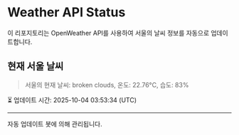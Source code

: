 
# Weather API Status

이 리포지토리는 OpenWeather API를 사용하여 서울의 날씨 정보를 자동으로 업데이트합니다.

## 현재 서울 날씨
> 서울의 현재 날씨: broken clouds, 온도: 22.76°C, 습도: 83%

⏳ 업데이트 시간: 2025-10-04 03:53:34 (UTC)

---
자동 업데이트 봇에 의해 관리됩니다.
